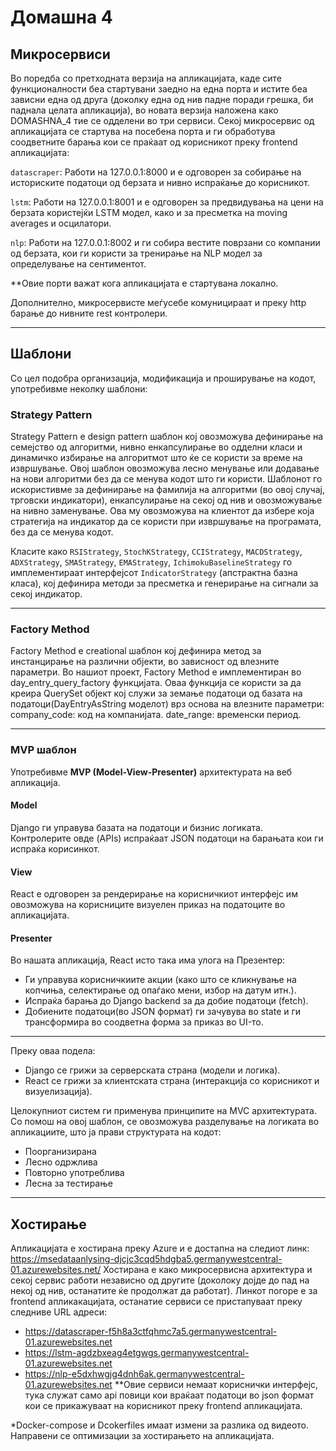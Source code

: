 # Домашна 4

## Микросервиси

Во поредба со претходната верзија на апликацијата, каде сите функционалности беа стартувани заедно на една порта и истите беа зависни една од друга (доколку една од нив падне поради грешка, би паднала целата апликација), во новата верзија наложена како DOMASHNA_4 тие се одделени во три сервиси.
Секој микросервис од апликацијата се стартува на посебена порта и ги обработува соодветните барања кои се праќаат од корисникот преку frontend апликацијата:

`datascraper`: Работи на 127.0.0.1:8000 и е одговорен за собирање на историските податоци од берзата и нивно испраќање до корисникот.

`lstm`: Работи на 127.0.0.1:8001 и е одговорен за предвидувања на цени на берзата користејќи LSTM модел, како и за пресметка на moving averages и осцилатори.

`nlp`: Работи на 127.0.0.1:8002 и ги собира вестите поврзани со компании од берзата, кои ги користи за тренирање на NLP модел за определување на сентиментот.

**Овие порти важат кога апликацијата е стартувана локално.

Дополнително, микросервисте меѓусебе комуницираат и преку http барање до нивните rest контролери. 

---
## Шаблони

Со цел подобра организација, модификација и проширување на кодот, употребивме неколку шаблони:

### Strategy Pattern

Strategy Pattern е design pattern шаблон кој овозможува дефинирање на семејство од алгоритми, нивно енкапсулирање во одделни класи и динамичко избирање на алгоритмот што ќе се користи за време на извршување. Овој шаблон овозможува лесно менување или додавање на нови алгоритми без да се менува кодот што ги користи.
Шаблонот го искористивме за дефинирање на фамилија на алгоритми (во овој случај, трговски индикатори), енкапсулирање на секој од нив и овозможување на нивно заменување. Ова му овозможува на клиентот да избере која стратегија на индикатор да се користи при извршување на програмата, без да се менува кодот. 

Класите како `RSIStrategy`, `StochKStrategy`, `CCIStrategy`, `MACDStrategy`, `ADXStrategy`, `SMAStrategy`, `EMAStrategy`, `IchimokuBaselineStrategy` го имплементираат интерфејсот `IndicatorStrategy` (апстрактна базна класа), кој дефинира методи за пресметка и генерирање на сигнали за секој индикатор.

---

### Factory Method
Factory Method е creational шаблон кој дефинира метод за инстанцирање на различни објекти, во зависност од влезните параметри.
Во нашиот проект, Factory Method е имплементиран во day_entry_query_factory функцијата. Оваа функција се користи за да креира QuerySet објект кој служи за земање податоци од базата на податоци(DayEntryAsString моделот) врз основа на влезните параметри:
company_code: код на компанијата.
date_range: временски период.

---

### MVP шаблон

Употребивме **MVP (Model-View-Presenter)** архитектурата на веб апликација.

#### Model

Django ги управува базата на податоци и бизнис логиката. Контролерите овде (APIs) испраќаат JSON податоци на барањата кои ги испраќа корисинкот.

#### View

React е одговорен за рендерирање на корисничкиот интерфејс им овозможува на корисниците визуелен приказ на податоците во апликацијата.

#### Presenter

Во нашата апликација, React исто така има улога на Презентер:
- Ги управува корисничкиите акции (како што се кликнување на копчиња,  селектирање од опаѓако мени, избор на датум итн.).
- Испраќа барања до Django backend за да добие податоци (fetch). 
- Добиените податоци(во JSON формат) ги зачувува во state и ги трансформира во соодветна форма за приказ во UI-то.

---

Преку оваа подела:
- Django се грижи за серверската страна (модели и логика).
- React се грижи за клиентската страна (интеракција со корисникот и визуелизација).

Целокупниот систем ги применува принципите на MVC архитектурата. Со помош на овој шаблон, се овозможува разделување на логиката во апликациите, што ја прави структурата на кодот:
- Поорганизирана
- Лесно одржлива
- Повторно употреблива
- Лесна за тестирање

---
## Хостирање
Апликацијата е хостирана преку Azure и е достапна на следиот линк: https://msedataanlysing-djcjc3cqd5hdgba5.germanywestcentral-01.azurewebsites.net/ 
Хостирана е како микросервисна архитектура и секој сервис работи независно од другите (доколоку дојде до пад на некој од нив, останатите ќе продолжат да работат).
Линкот погоре е за frontend апликакацијата, останатие сервиси се пристапуваат преку следниве URL адреси:
- https://datascraper-f5h8a3ctfqhmc7a5.germanywestcentral-01.azurewebsites.net
- https://lstm-agdzbxeag4etgwgs.germanywestcentral-01.azurewebsites.net
- https://nlp-e5dxhwgjg4dnh6ak.germanywestcentral-01.azurewebsites.net
**Овие сервиси немаат кориснички интерфејс, тука служат само api повици кои враќаат податоци во json формат кои се прикажуваат на корисникот преку frontend апликацијата.

*Docker-compose и Dcokerfiles имаат измени за разлика од видеото. Направени се оптимизации за хостирањето на апликацијата.